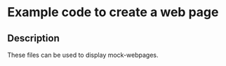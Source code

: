# Example code to create a web page

## Description
These files can be used to display mock-webpages.
